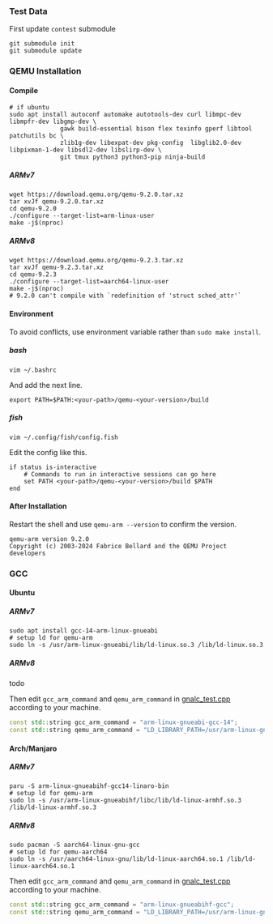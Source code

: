 ### Test Data
First update `contest` submodule
```shell
git submodule init
git submodule update
```

### QEMU Installation

#### Compile
```shell
# if ubuntu
sudo apt install autoconf automake autotools-dev curl libmpc-dev libmpfr-dev libgmp-dev \
              gawk build-essential bison flex texinfo gperf libtool patchutils bc \
              zlib1g-dev libexpat-dev pkg-config  libglib2.0-dev libpixman-1-dev libsdl2-dev libslirp-dev \
              git tmux python3 python3-pip ninja-build
```
##### ARMv7
```shell
wget https://download.qemu.org/qemu-9.2.0.tar.xz
tar xvJf qemu-9.2.0.tar.xz
cd qemu-9.2.0
./configure --target-list=arm-linux-user
make -j$(nproc)
```
##### ARMv8
```shell
wget https://download.qemu.org/qemu-9.2.3.tar.xz
tar xvJf qemu-9.2.3.tar.xz
cd qemu-9.2.3
./configure --target-list=aarch64-linux-user
make -j$(nproc)
# 9.2.0 can't compile with `redefinition of 'struct sched_attr'`
```

#### Environment
To avoid conflicts, use environment variable rather than `sudo make install`.

##### bash
```shell
vim ~/.bashrc
```
And add the next line.
```shell
export PATH=$PATH:<your-path>/qemu-<your-version>/build
```

##### fish
```shell
vim ~/.config/fish/config.fish
```
Edit the config like this.
```shell
if status is-interactive
    # Commands to run in interactive sessions can go here
    set PATH <your-path>/qemu-<your-version>/build $PATH
end
```

#### After Installation
Restart the shell and use `qemu-arm --version` to confirm the version.
```
qemu-arm version 9.2.0
Copyright (c) 2003-2024 Fabrice Bellard and the QEMU Project developers
```

### GCC
#### Ubuntu
##### ARMv7
```shell
sudo apt install gcc-14-arm-linux-gnueabi
# setup ld for qemu-arm
sudo ln -s /usr/arm-linux-gnueabi/lib/ld-linux.so.3 /lib/ld-linux.so.3
```

##### ARMv8
todo

Then edit `gcc_arm_command` and `qemu_arm_command` in [gnalc_test.cpp](../test/gnalc_test.cpp) according to your machine.
```c++
const std::string gcc_arm_command = "arm-linux-gnueabi-gcc-14"; 
const std::string qemu_arm_command = "LD_LIBRARY_PATH=/usr/arm-linux-gnueabi/lib qemu-arm";
```

#### Arch/Manjaro
##### ARMv7
```shell
paru -S arm-linux-gnueabihf-gcc14-linaro-bin
# setup ld for qemu-arm
sudo ln -s /usr/arm-linux-gnueabihf/libc/lib/ld-linux-armhf.so.3 /lib/ld-linux-armhf.so.3
```

##### ARMv8
```shell
sudo pacman -S aarch64-linux-gnu-gcc
# setup ld for qemu-aarch64
sudo ln -s /usr/aarch64-linux-gnu/lib/ld-linux-aarch64.so.1 /lib/ld-linux-aarch64.so.1
```

Then edit `gcc_arm_command` and `qemu_arm_command` in [gnalc_test.cpp](../test/gnalc_test.cpp) according to your machine.
```c++
const std::string gcc_arm_command = "arm-linux-gnueabihf-gcc";
const std::string qemu_arm_command = "LD_LIBRARY_PATH=/usr/arm-linux-gnueabihf/libc/lib qemu-arm";
```